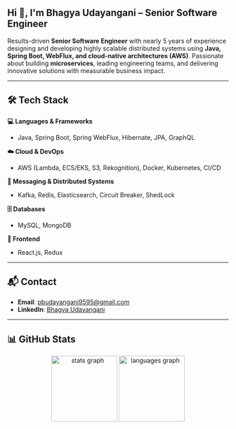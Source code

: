 ## Hi 👋, I'm Bhagya Udayangani – Senior Software Engineer 

Results-driven **Senior Software Engineer** with nearly 5 years of experience designing and developing highly scalable distributed systems using **Java, Spring Boot, WebFlux, and cloud-native architectures (AWS)**. Passionate about building **microservices**, leading engineering teams, and delivering innovative solutions with measurable business impact.

---

## 🛠️ Tech Stack

**💻 Languages & Frameworks**

* Java, Spring Boot, Spring WebFlux, Hibernate, JPA, GraphQL

**☁️ Cloud & DevOps**

* AWS (Lambda, ECS/EKS, S3, Rekognition), Docker, Kubernetes, CI/CD

**📡 Messaging & Distributed Systems**

* Kafka, Redis, Elasticsearch, Circuit Breaker, ShedLock

**🗄️ Databases**

* MySQL, MongoDB

**🎨 Frontend**

* React.js, Redux

---

## 📬 Contact

* **Email**: [pbudayangani9595@gmail.com](mailto:pbudayangani9595@gmail.com)
* **LinkedIn**: [Bhagya Udayangani](http://www.linkedin.com/in/bhagya-udayangani-536bb215b)

---

## 📊 GitHub Stats

<div align="center">
  <img src="https://github-readme-stats.vercel.app/api?username=BhagyaUdayangani&hide_title=false&hide_rank=false&show_icons=true&include_all_commits=true&count_private=true&disable_animations=false&theme=dracula&locale=en&hide_border=false&order=1" height="150" alt="stats graph"  />
  <img src="https://github-readme-stats.vercel.app/api/top-langs?username=BhagyaUdayangani&locale=en&hide_title=false&layout=compact&card_width=320&langs_count=5&theme=dracula&hide_border=false&order=2" height="150" alt="languages graph"  />
</div>

###

